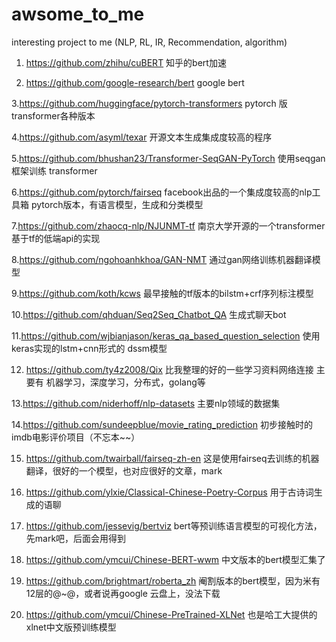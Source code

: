 # awsome_to_me
interesting project to me (NLP, RL, IR, Recommendation, algorithm)
1. https://github.com/zhihu/cuBERT   知乎的bert加速

2. https://github.com/google-research/bert  google bert

3.https://github.com/huggingface/pytorch-transformers   pytorch 版transformer各种版本

4.https://github.com/asyml/texar  开源文本生成集成度较高的程序

5.https://github.com/bhushan23/Transformer-SeqGAN-PyTorch   使用seqgan框架训练 transformer

6.https://github.com/pytorch/fairseq     facebook出品的一个集成度较高的nlp工具箱  pytorch版本，有语言模型，生成和分类模型

7.https://github.com/zhaocq-nlp/NJUNMT-tf  南京大学开源的一个transformer基于tf的低端api的实现

8.https://github.com/ngohoanhkhoa/GAN-NMT 通过gan网络训练机器翻译模型

9.https://github.com/koth/kcws    最早接触的tf版本的bilstm+crf序列标注模型

10.https://github.com/qhduan/Seq2Seq_Chatbot_QA 生成式聊天bot

11.https://github.com/wjbianjason/keras_qa_based_question_selection  使用keras实现的lstm+cnn形式的 dssm模型

12. https://github.com/ty4z2008/Qix   比我整理的好的一些学习资料网络连接 主要有 机器学习，深度学习，分布式，golang等

13.https://github.com/niderhoff/nlp-datasets  主要nlp领域的数据集

14.https://github.com/sundeepblue/movie_rating_prediction 初步接触时的imdb电影评价项目（不忘本~~）

15. https://github.com/twairball/fairseq-zh-en    这是使用fairseq去训练的机器翻译，很好的一个模型，也对应很好的文章，mark

16. https://github.com/ylxie/Classical-Chinese-Poetry-Corpus   用于古诗词生成的语聊
17. https://github.com/jessevig/bertviz   bert等预训练语言模型的可视化方法，先mark吧，后面会用得到
18. https://github.com/ymcui/Chinese-BERT-wwm  中文版本的bert模型汇集了
19. https://github.com/brightmart/roberta_zh  阉割版本的bert模型，因为米有12层的@~@，或者说再google 云盘上，没法下载
20. https://github.com/ymcui/Chinese-PreTrained-XLNet  也是哈工大提供的xlnet中文版预训练模型

